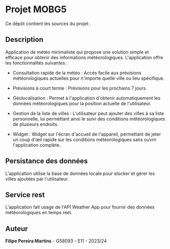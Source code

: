 # Projet MOBG5

Ce dépôt contient les sources du projet <Weather App>.

## Description

Application de météo minimaliste qui propose une solution simple et efficace pour obtenir des informations météorologiques. L'application offre les fonctionnalités suivantes :

* Consultation rapide de la météo : Accés facile aux prévisions météorologiques actuelles pour n'importe quelle ville ou lieu spécifique.

* Prévisions à court terme : Prévisions pour les prochains 7 jours.

* Géolocalisation : Permet à l'application d'obtenir automatiquement les données météorologiques pour la position actuelle de l'utilisateur.

* Gestion de la liste de villes : L'utilisateur peut ajouter des villes à sa liste personnelle, lui permettant ainsi le suivi des conditions météorologiques de plusieurs endroits.

* Widget : Widget sur l'écran d'accueil de l'appareil, permettant de jeter un coup d'œil rapide sur les conditions météorologiques sans ouvrir l'application complète.

## Persistance des données

L'application utilise la base de données locale pour stocker et gérer les villes ajoutées par l'utilisateur.

## Service rest

L'application fait usage de l'API Weather App pour fournir des données météorologiques en temps réel.

## Auteur

**Filipe Pereira Martins** - G58093 - E11 - 2023/24
